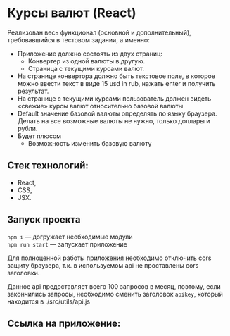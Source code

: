 # Курсы валют (React)

Реализован весь функционал (основной и дополнительный), требовавшийся в тестовом задании, а именно:
- Приложение должно состоять из двух страниц:
   - Конвертер из одной валюты в другую.
   - Страница с текущими курсами валют.
- На странице конвертора должно быть текстовое поле, в которое можно ввести текст в виде 15 usd in rub, нажать enter и получить результат.
- На странице с текущими курсами пользователь должен видеть «свежие» курсы валют относительно базовой валюты
- Default значение базовой валюты определять по языку браузера. Делать на все возможные валюты не нужно, только доллары и рубли.
- Будет плюсом
    - Возможность изменить базовую валюту

## Стек технологий:
- React,
- CSS,
- JSX.

## Запуск проекта

`npm i` — догружает необходимые модули<br/>
`npm run start` — запускает приложение<br/>

Для полноценной работы приложения необходимо отключить cors защиту браузера, т.к. в используемом api не проставлены cors заголовки.

Данное api предоставляет всего 100 запросов в месяц, поэтому, если закончились запросы, необходимо сменить заголовок `apikey`, который находится в ./src/utils/api.js

## Ссылка на приложение:
